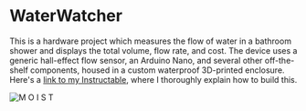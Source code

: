# WaterWatcher
This is a hardware project which measures the flow of water in a bathroom shower and displays the total volume, flow rate, and cost. The device uses a generic hall-effect flow sensor, an Arduino Nano, and several other off-the-shelf components, housed in a custom waterproof 3D-printed enclosure.
Here's a [link to my Instructable](https://www.instructables.com/id/Save-Water-With-the-Shower-Water-Monitor/), where I thoroughly explain how to build this.

![M O I S T](Pictures/moist.JPG)